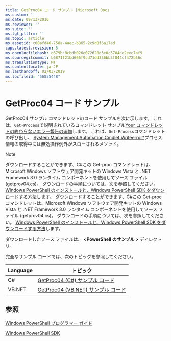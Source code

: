 ```yaml
---
title: GetProc04 コード サンプル |Microsoft Docs
ms.custom: ''
ms.date: 09/13/2016
ms.reviewer: ''
ms.suite: ''
ms.tgt_pltfrm: ''
ms.topic: article
ms.assetid: c00afd46-758a-4aec-b865-2c9d8f6a17ad
caps.latest.revision: 5
ms.openlocfilehash: d679bc8cbdb026e072628d3e0c5704de2eec7af9
ms.sourcegitcommit: b6871f21bd666f9cd71dd336bb3f844cf472b56c
ms.translationtype: MT
ms.contentlocale: ja-JP
ms.lasthandoff: 02/03/2019
ms.locfileid: "56855448"
---
```

# <a name="getproc04-code-samples"></a>GetProc04 コード サンプル

GetProc04 サンプル コマンドレットのコード サンプルを次に示します。 これは、`Get-Process`で説明されているコマンドレット サンプル[Your コマンドレットの終わらないエラー報告の追加](../cmdlet/adding-non-terminating-error-reporting-to-your-cmdlet.md)します。 これは、`Get-Process`コマンドレットの呼び出し、 [System.Management.Automation.Cmdlet.Writeerror*](/dotnet/api/System.Management.Automation.Cmdlet.WriteError)プロセス情報の取得中には無効操作例外がスローされるメソッド。

> [!NOTE]
> ダウンロードすることができます、C#この Get-proc コマンドレットは、Microsoft Windows ソフトウェア開発キットの Windows Vista と .NET Framework 3.0 ランタイム コンポーネントを使用してソース ファイル (getprov04.cs)。 ダウンロードの手順については、次を参照してください。 [Windows PowerShell のインストールと、Windows PowerShell SDK をダウンロードする方法](/powershell/developer/installing-the-windows-powershell-sdk)します。
> ダウンロードすることができます、C#この Get-proc コマンドレットは、Microsoft Windows ソフトウェア開発キットの Windows Vista と .NET Framework 3.0 ランタイム コンポーネントを使用してソース ファイル (getprov04.cs)。 ダウンロードの手順については、次を参照してください。 [Windows PowerShell のインストールと、Windows PowerShell SDK をダウンロードする方法](/powershell/developer/installing-the-windows-powershell-sdk)します。
>
> ダウンロードしたソース ファイルは、  **\<PowerShell のサンプル >** ディレクトリ。

完全なサンプル コードでは、次のトピックを参照してください。

|Language|トピック|
|--------------|-----------|
|C#|[GetProc04 (C#) サンプル コード](./getproc04-csharp-sample-code.md)|
|VB.NET|[GetProc04 (VB.NET) サンプル コード](./getproc04-vb-net-sample-code.md)|

## <a name="see-also"></a>参照

[Windows PowerShell プログラマー ガイド](./windows-powershell-programmer-s-guide.md)

[Windows PowerShell SDK](../windows-powershell-reference.md)